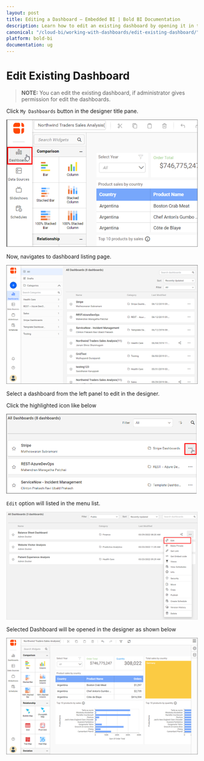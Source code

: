 ```yaml
---
layout: post
title: Editing a Dashboard – Embedded BI | Bold BI Documentation
description: Learn how to edit an existing dashboard by opening it in the WYSIWYG designer from list of dashboards in Bold BI Embedded.
canonical: "/cloud-bi/working-with-dashboards/edit-existing-dashboard/"
platform: bold-bi
documentation: ug
---
```

# Edit Existing Dashboard
   
   > **NOTE:**  You can edit the existing dashboard, if administrator gives permission for edit the dashboards.
   
   Click `My Dashboards` button in the designer title pane. 

   ![Dashboard](/static/assets/embedded/working-with-dashboards/images/mydashboard.png)

   Now, navigates to dashboard listing page.

   ![Listing page](/static/assets/embedded/working-with-dashboards/images/listpage.png)
   
   Select a dashboard from the left panel to edit in the designer.

   Click the highlighted icon like below

   ![Menu icon](/static/assets/embedded/working-with-dashboards/images/menuicon.png)

   `Edit` option will listed in the menu list.
   
   ![Edit option](/static/assets/embedded/working-with-dashboards/images/editoption.png#width=60%)

   Selected Dashboard will be opened in the designer as shown below

   ![Edit dashboard](/static/assets/embedded/working-with-dashboards/images/editdashboard.png)
       